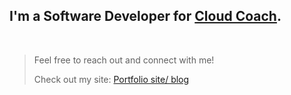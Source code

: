 ## I'm a Software Developer for [Cloud Coach](https://cloudcoach.com).
<br>

> Feel free to reach out and connect with me!
> 
> Check out my site: [Portfolio site/ blog](https://freddysilber.github.io/)
